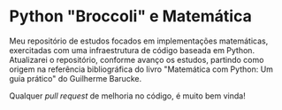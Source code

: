 # Python "Broccoli" e Matemática

Meu repositório de estudos focados em implementações matemáticas, exercitadas com uma infraestrutura de código baseada em Python. Atualizarei o repositório, conforme avanço os estudos, partindo como origem na referência bibliográfica do livro "Matemática com Python: Um guia prático" do Guilherme Barucke.

Qualquer *pull request* de melhoria no código, é muito bem vinda!